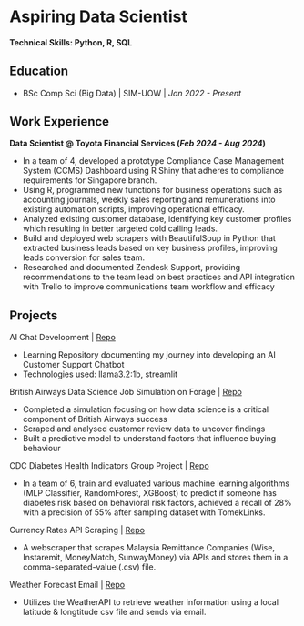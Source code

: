 # Aspiring Data Scientist

#### Technical Skills: Python, R, SQL

## Education
- BSc Comp Sci (Big Data) | SIM-UOW | _Jan 2022 - Present_

## Work Experience
**Data Scientist @ Toyota Financial Services (_Feb 2024 - Aug 2024_)**
- In a team of 4, developed a prototype Compliance Case Management System (CCMS) Dashboard using R Shiny that adheres to compliance requirements for Singapore branch.
- Using R, programmed new functions for business operations such as accounting journals, weekly sales reporting and remunerations into existing automation scripts, improving operational efficacy.
- Analyzed existing customer database, identifying key customer profiles which resulting in better targeted cold calling leads.
- Build and deployed web scrapers with BeautifulSoup in Python that extracted business leads based on key business profiles, improving leads conversion for sales team.
- Researched and documented Zendesk Support, providing recommendations to the team lead on best practices and API integration with Trello to improve communications team workflow and efficacy

## Projects
AI Chat Development | [Repo](https://github.com/lester-liam/AI-Chatbot-Development)
- Learning Repository documenting my journey into developing an AI Customer Support Chatbot
- Technologies used: llama3.2:1b, streamlit 

British Airways Data Science Job Simulation on Forage | [Repo](https://github.com/lester-liam/Forage-Virtual-Experience-British-Airways)
- Completed a simulation focusing on how data science is a critical component of British Airways success
- Scraped and analysed customer review data to uncover findings
- Built a predictive model to understand factors that influence buying behaviour

CDC Diabetes Health Indicators Group Project | [Repo](https://github.com/lester-liam/csci218-sp125-group-assignment)
- In a team of 6, train and evaluated various machine learning algorithms (MLP Classifier, RandomForest, XGBoost) to predict if someone has diabetes risk based on behavioral risk factors, achieved a recall of 28% with a precision of 55% after sampling dataset with TomekLinks.

Currency Rates API Scraping | [Repo](https://github.com/lester-liam/currency-rates-api-scraping)
- A webscraper that scrapes Malaysia Remittance Companies (Wise, Instaremit, MoneyMatch, SunwayMoney) via APIs and stores them in a comma-separated-value (.csv) file.

Weather Forecast Email | [Repo](https://github.com/lester-liam/weather-forecast-email)
- Utilizes the WeatherAPI to retrieve weather information using a local latitude & longtitude csv file and sends via email.
